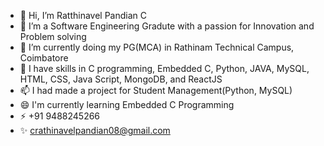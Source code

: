 - 👋 Hi, I’m Ratthinavel Pandian C
- 👀 I’m a Software Engineering Gradute with a passion for Innovation and Problem solving
- 🌱 I’m currently doing my PG(MCA) in Rathinam Technical Campus, Coimbatore 
- 💞️ I have skills in C programming, Embedded C, Python, JAVA, MySQL, HTML, CSS, Java Script, MongoDB, and ReactJS
- 📫 I had made a project for Student Management(Python, MySQL)
- 😄 I'm currently learning Embedded C Programming
- ⚡ +91 9488245266
- ✨ crathinavelpandian08@gmail.com
